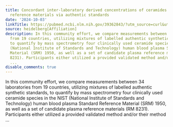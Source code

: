 ```yaml
---
title: Concordant inter-laboratory derived concentrations of ceramides in human plasma
  reference materials via authentic standards
date: '2024-10-03'
linkTitle: https://pubmed.ncbi.nlm.nih.gov/39362843/?utm_source=curl&utm_medium=rss&utm_campaign=pubmed-2&utm_content=1FakS-2QOkCT8HsMOQP1bCRQ4YzyumYOmxmF0moLsQ3dFB1E9V&fc=20220326224207&ff=20241004202135&v=2.18.0.post9+e462414
source: heidelberg[Affiliation]
description: In this community effort, we compare measurements between 34 laboratories
  from 19 countries, utilizing mixtures of labelled authentic synthetic standards,
  to quantify by mass spectrometry four clinically used ceramide species in the NIST
  (National Institute of Standards and Technology) human blood plasma Standard Reference
  Material (SRM) 1950, as well as a set of candidate plasma reference materials (RM
  8231). Participants either utilized a provided validated method and/or their method
  ...
disable_comments: true
---
```

In this community effort, we compare measurements between 34 laboratories from 19 countries, utilizing mixtures of labelled authentic synthetic standards, to quantify by mass spectrometry four clinically used ceramide species in the NIST (National Institute of Standards and Technology) human blood plasma Standard Reference Material (SRM) 1950, as well as a set of candidate plasma reference materials (RM 8231). Participants either utilized a provided validated method and/or their method ...